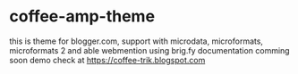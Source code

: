 # coffee-amp-theme
this is theme for blogger.com, support with microdata, microformats, microformats 2 and able webmention using brig.fy
documentation comming soon
demo check at https://coffee-trik.blogspot.com 
